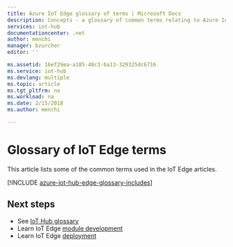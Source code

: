 ```yaml
---
title: Azure IoT Edge glossary of terms | Microsoft Docs
description: Concepts - a glossary of common terms relating to Azure IoT Edge.
services: iot-hub
documentationcenter: .net
author: menchi
manager: bzurcher
editor: ''

ms.assetid: 16ef29ea-a185-48c3-ba13-329325dc6716
ms.service: iot-hub
ms.devlang: multiple
ms.topic: article
ms.tgt_pltfrm: na
ms.workload: na
ms.date: 2/15/2018
ms.author: menchi

---
```

# Glossary of IoT Edge terms
This article lists some of the common terms used in the IoT Edge articles.

[!INCLUDE [azure-iot-hub-edge-glossary-includes](../../includes/azure-iot-hub-edge-glossary-includes.md)]

## Next steps

* See [IoT Hub glossary](../iot-hub/iot-hub-devguide-glossary.md)
* Learn IoT Edge [module development](https://docs.microsoft.com/azure/iot-edge/iot-edge-modules)
* Learn IoT Edge [deployment](https://docs.microsoft.com/azure/iot-edge/module-deployment-monitoring)

